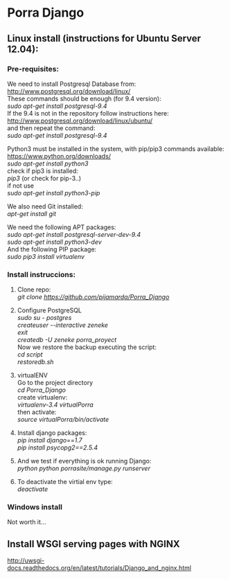 # Porra Django

## Linux install (instructions for Ubuntu Server 12.04):

### Pre-requisites:

We need to install Postgresql Database from:  
http://www.postgresql.org/download/linux/  
These commands should be enough (for 9.4 version):  
*sudo apt-get install postgresql-9.4*  
If the 9.4 is not in the repository follow instructions here:  
http://www.postgresql.org/download/linux/ubuntu/  
and then repeat the command:  
*sudo apt-get install postgresql-9.4*  

Python3 must be installed in the system, with pip/pip3 commands available:  
https://www.python.org/downloads/  
*sudo apt-get install python3*  
check if pip3 is installed:  
*pip3* (or check for pip-3..)  
if not use  
*sudo apt-get install python3-pip*  

We also need Git installed:  
*apt-get install git*  

We need the following APT packages:  
*sudo apt-get install postgresql-server-dev-9.4*  
*sudo apt-get install python3-dev*  
And the following PIP package:  
*sudo pip3 install virtualenv*  

### Install instruccions:

1. Clone repo:  
*git clone https://github.com/pijamarda/Porra_Django*

2. Configure PostgreSQL  
*sudo su - postgres*  
*createuser --interactive zeneke*  
*exit*  
*createdb -U zeneke porra_proyect*  
Now we restore the backup executing the script:  
*cd script*  
*restoredb.sh*  

3. virtualENV  
Go to the project directory  
*cd Porra_Django*  
create virtualenv:  
*virtualenv-3.4 virtualPorra*  
then activate:  
*source virtualPorra/bin/activate*  

4. Install django packages:  
*pip install django==1.7*  
*pip install psycopg2==2.5.4*  

5. And we test if everything is ok running Django:  
*python python porrasite/manage.py runserver*  

6. To deactivate the virtial env type:  
*deactivate*  


### Windows install

Not worth it...

## Install WSGI serving pages with NGINX
http://uwsgi-docs.readthedocs.org/en/latest/tutorials/Django_and_nginx.html

